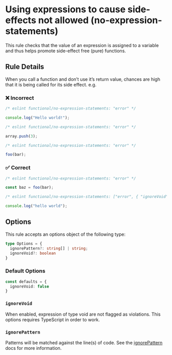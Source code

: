 # Using expressions to cause side-effects not allowed (no-expression-statements)

This rule checks that the value of an expression is assigned to a variable and thus helps promote side-effect free (pure) functions.

## Rule Details

When you call a function and don’t use it’s return value, chances are high that it is being called for its side effect. e.g.

### ❌ Incorrect

<!-- eslint-skip -->

```js
/* eslint functional/no-expression-statements: "error" */

console.log("Hello world!");
```

<!-- eslint-skip -->

```js
/* eslint functional/no-expression-statements: "error" */

array.push(3);
```

<!-- eslint-skip -->

```js
/* eslint functional/no-expression-statements: "error" */

foo(bar);
```

### ✅ Correct

```js
/* eslint functional/no-expression-statements: "error" */

const baz = foo(bar);
```

<!-- eslint-skip -->

```js
/* eslint functional/no-expression-statements: ["error", { "ignoreVoid": true }] */

console.log("hello world");
```

## Options

This rule accepts an options object of the following type:

```ts
type Options = {
  ignorePattern?: string[] | string;
  ignoreVoid?: boolean
}
```

### Default Options

```ts
const defaults = {
  ignoreVoid: false
}
```

### `ignoreVoid`

When enabled, expression of type void are not flagged as violations. This options requires TypeScript in order to work.

### `ignorePattern`

Patterns will be matched against the line(s) of code.
See the [ignorePattern](./options/ignore-pattern.md) docs for more information.
